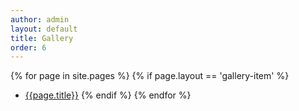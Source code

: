 ```yaml
---
author: admin
layout: default
title: Gallery
order: 6
---
```


{% for page in site.pages %}
  {% if page.layout == 'gallery-item' %}
- [{{page.title}}]({{page.url}})
  {% endif %}
{% endfor %}
